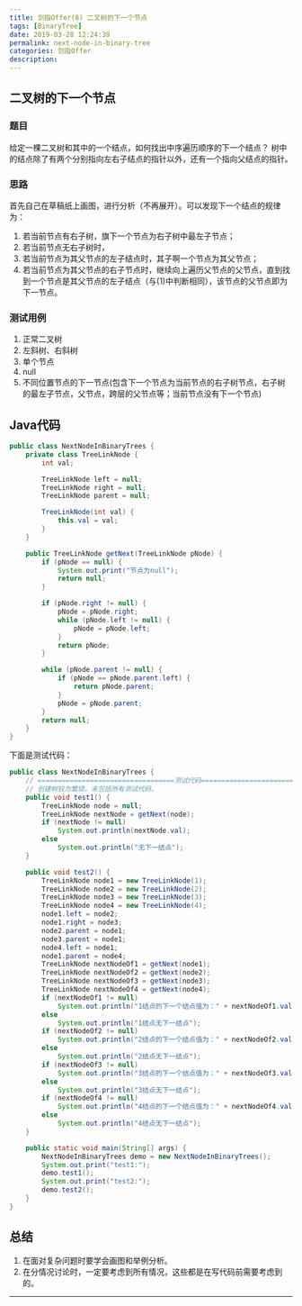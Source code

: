 ```yaml
---
title: 剑指Offer(8) 二叉树的下一个节点
tags: [BinaryTree]
date: 2019-03-28 12:24:39
permalink: next-node-in-binary-tree
categories: 剑指Offer
description:
---
```

<p class="description"></p>


<!-- more -->

## 二叉树的下一个节点

### 题目
给定一棵二叉树和其中的一个结点，如何找出中序遍历顺序的下一个结点？ 树中的结点除了有两个分别指向左右子结点的指针以外，还有一个指向父结点的指针。

### 思路
首先自己在草稿纸上画图，进行分析（不再展开）。可以发现下一个结点的规律为：
1. 若当前节点有右子树，旗下一个节点为右子树中最左子节点；
2. 若当前节点无右子树时，
  1. 若当前节点为其父节点的左子结点时，其子啊一个节点为其父节点；
  2. 若当前节点为其父节点的右子节点时，继续向上遍历父节点的父节点，直到找到一个节点是其父节点的左子结点（与(1)中判断相同），该节点的父节点即为下一节点。

### 测试用例

1. 正常二叉树
2. 左斜树、右斜树
3. 单个节点
4. null
5. 不同位置节点的下一节点(包含下一个节点为当前节点的右子树节点，右子树的最左子节点，父节点，跨层的父节点等；当前节点没有下一个节点)

## Java代码

```java 
public class NextNodeInBinaryTrees {
    private class TreeLinkNode {
        int val;

        TreeLinkNode left = null;
        TreeLinkNode right = null;
        TreeLinkNode parent = null;

        TreeLinkNode(int val) {
            this.val = val;
        }
    }

    public TreeLinkNode getNext(TreeLinkNode pNode) {
        if (pNode == null) {
            System.out.print("节点为null");
            return null;
        }

        if (pNode.right != null) {
            pNode = pNode.right;
            while (pNode.left != null) {
                pNode = pNode.left;
            }
            return pNode;
        }

        while (pNode.parent != null) {
            if (pNode == pNode.parent.left) {
                return pNode.parent;
            }
            pNode = pNode.parent;
        }
        return null;
    }
}
```

下面是测试代码：

```java
public class NextNodeInBinaryTrees {
    // ==================================测试代码==================================
    // 创建树较为繁琐，未包括所有测试代码。
    public void test1() {
        TreeLinkNode node = null;
        TreeLinkNode nextNode = getNext(node);
        if (nextNode != null)
            System.out.println(nextNode.val);
        else
            System.out.println("无下一结点");
    }

    public void test2() {
        TreeLinkNode node1 = new TreeLinkNode(1);
        TreeLinkNode node2 = new TreeLinkNode(2);
        TreeLinkNode node3 = new TreeLinkNode(3);
        TreeLinkNode node4 = new TreeLinkNode(4);
        node1.left = node2;
        node1.right = node3;
        node2.parent = node1;
        node3.parent = node1;
        node4.left = node1;
        node1.parent = node4;
        TreeLinkNode nextNodeOf1 = getNext(node1);
        TreeLinkNode nextNodeOf2 = getNext(node2);
        TreeLinkNode nextNodeOf3 = getNext(node3);
        TreeLinkNode nextNodeOf4 = getNext(node4);
        if (nextNodeOf1 != null)
            System.out.println("1结点的下一个结点值为：" + nextNodeOf1.val);
        else
            System.out.println("1结点无下一结点");
        if (nextNodeOf2 != null)
            System.out.println("2结点的下一个结点值为：" + nextNodeOf2.val);
        else
            System.out.println("2结点无下一结点");
        if (nextNodeOf3 != null)
            System.out.println("3结点的下一个结点值为：" + nextNodeOf3.val);
        else
            System.out.println("3结点无下一结点");
        if (nextNodeOf4 != null)
            System.out.println("4结点的下一个结点值为：" + nextNodeOf4.val);
        else
            System.out.println("4结点无下一结点");
    }

    public static void main(String[] args) {
        NextNodeInBinaryTrees demo = new NextNodeInBinaryTrees();
        System.out.print("test1:");
        demo.test1();
        System.out.print("test2:");
        demo.test2();
    }
}
```

## 总结

1. 在面对复杂问题时要学会画图和举例分析。
2. 在分情况讨论时，一定要考虑到所有情况，这些都是在写代码前需要考虑到的。

<hr />